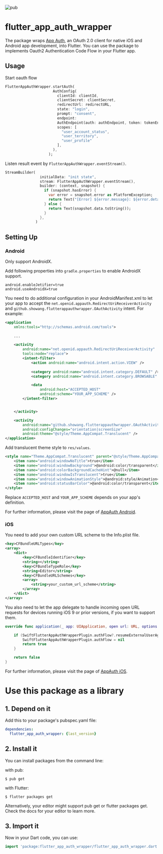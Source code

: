 ![pub](https://img.shields.io/pub/v/flutter_app_auth_wrapper.svg)
# flutter_app_auth_wrapper

The package wraps [App Auth](https://appauth.io), an OAuth 2.0 client for native
iOS and Android app development, into Flutter. You can use the package to
implements Oauth2 Authentication Code Flow in your Flutter app.

## Usage

Start oauth flow

```dart
FlutterAppAuthWrapper.startAuth(
                      AuthConfig(
                        clientId: clientId,
                        clientSecret: clientSecret,
                        redirectUrl: redirectURL,
                        state: "login",
                        prompt: "consent",
                        endpoint: 
                        AuthEndpoint(auth: authEndpoint, token: tokenEndpoint),
                        scopes: [
                          "user_account_status",
                          "user_territory",
                          "user_profile"
                        ],
                      ),
                    );
```

Listen result event by `FlutterAppAuthWrapper.eventStream()`.

```dart
StreamBuilder(
                initialData: "init state",
                stream: FlutterAppAuthWrapper.eventStream(),
                builder: (context, snapshot) {
                  if (snapshot.hasError) {
                    var error = snapshot.error as PlatformException;
                    return Text("[Error] ${error.message}: ${error.details}");
                  } else {
                    return Text(snapshot.data.toString());
                  }
                },
              )
```

## Setting Up

### Android

Only support AndroidX.

Add following properties into `gradle.properties` to enable AndroidX support.
```properties
android.enableJetifier=true
android.useAndroidX=true
```


You need to do additional configuration in your AndroidManifest.xml to let your
app to accept the `net.openid.appauth.RedirectUriReceiverActivity`  and
`github.showang.flutterappauthwrapper.OAuthActivity` intent. For example:

```xml
<application
    xmlns:tools="http://schemas.android.com/tools">
    
    ...

    <activity
        android:name="net.openid.appauth.RedirectUriReceiverActivity"
        tools:node="replace">
        <intent-filter>
            <action android:name="android.intent.action.VIEW" />
            
            <category android:name="android.intent.category.DEFAULT" />
            <category android:name="android.intent.category.BROWSABLE" />

            <data
                android:host="ACCEPTED_HOST"
                android:scheme="YOUR_APP_SCHEME" />
        </intent-filter>


    </activity>

    <activity
        android:name="github.showang.flutterappauthwrapper.OAuthActivity"
        android:configChanges="orientation|screenSize"
        android:theme="@style/Theme.AppCompat.Translucent" />    
</application> 

```

Add translucent theme style to `res/values`.

```xml
<style name="Theme.AppCompat.Translucent" parent="@style/Theme.AppCompat.NoActionBar">
    <item name="android:windowNoTitle">true</item>
    <item name="android:windowBackground">@android:color/transparent</item>
    <item name="android:colorBackgroundCacheHint">@null</item>
    <item name="android:windowIsTranslucent">true</item>
    <item name="android:windowAnimationStyle">@android:style/Animation</item>
    <item name="android:statusBarColor">@android:color/transparent</item>
</style>
```

Replace `ACCEPTED_HOST` and `YOUR_APP_SCHEME` depends on your app's definition.

For further information, please visit the page of [AppAuth Android](https://github.com/openid/AppAuth-Android).

### iOS

You need to add your own custom URL scheme to the Info.plist file.

```xml
<key>CFBundleURLTypes</key>
<array>
    <dict>
        <key>CFBundleIdentifier</key>
        <string></string>
        <key>CFBundleTypeRole</key>
        <string>Editor</string>
        <key>CFBundleURLSchemes</key>
        <array>
            <string>your_custom_url_scheme</string>
        </array>
    </dict>
</array>
```

You also need to let the app delegate to handle incoming open URL requests for
devices running iOS 9 or prior versions, if you want to support them.

```swift
override func application(_ app: UIApplication, open url: URL, options: [UIApplicationOpenURLOptionsKey : Any] = [:]) -> Bool {

    if (SwiftFlutterAppAuthWrapperPlugin.authFlow?.resumeExternalUserAgentFlow(with: url) ?? false) {
        SwiftFlutterAppAuthWrapperPlugin.authFlow = nil
        return true
    }

    return false
}
```

For further information, please visit the page of [AppAuth iOS](https://github.com/openid/AppAuth-iOS).

# Use this package as a library
## 1. Depend on it
Add this to your package's pubspec.yaml file:

```yaml
dependencies:
  flutter_app_auth_wrapper: {last_version}
```

## 2. Install it
You can install packages from the command line:

with pub:

```console
$ pub get
```
with Flutter:

```console
$ flutter packages get
```
Alternatively, your editor might support pub get or flutter packages get. Check the docs for your editor to learn more.

## 3. Import it
Now in your Dart code, you can use:

```dart
import 'package:flutter_app_auth_wrapper/flutter_app_auth_wrapper.dart';
```
